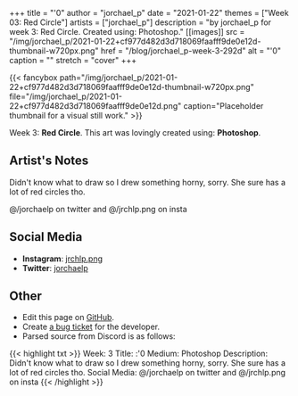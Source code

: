 +++
title =       "'0"
author =      "jorchael_p"
date =        "2021-01-22"
themes =      ["Week 03: Red Circle"]
artists =     ["jorchael_p"]
description = "by jorchael_p for week 3: Red Circle. Created using: Photoshop."
[[images]]
      src = "/img/jorchael_p/2021-01-22+cf977d482d3d718069faafff9de0e12d-thumbnail-w720px.png"
      href = "/blog/jorchael_p-week-3-292d"
      alt = "'0"
      caption = ""
      stretch = "cover"
+++

{{< fancybox path="/img/jorchael_p/2021-01-22+cf977d482d3d718069faafff9de0e12d-thumbnail-w720px.png" file="/img/jorchael_p/2021-01-22+cf977d482d3d718069faafff9de0e12d.png" caption="Placeholder thumbnail for a visual still work." >}}


Week 3: **Red Circle**. This art was lovingly created using: **Photoshop**.

## Artist's Notes

Didn't know what to draw so I drew something horny, sorry. She sure has a lot of red circles tho.

@/jorchaelp on twitter and @/jrchlp.png on insta

## Social Media

- **Instagram**: <a href='https://instagram.com/jrchlp.png' target='_blank'>jrchlp.png</a>
- **Twitter**: <a href='https://twitter.com/jorchaelp' target='_blank'>jorchaelp</a>

## Other

- Edit this page on [GitHub](https://github.com/teaminkling/web-refresh/edit/main/content/blog/jorchael_p-week-3-292d.md).
- Create [a bug ticket](https://github.com/teaminkling/web-refresh/issues/new?assignees=&labels=bug&template=problem-report.md&title=) for the developer.
- Parsed source from Discord is as follows:

{{< highlight txt >}}
Week: 3
Title: :'0
Medium: Photoshop
Description: Didn't know what to draw so I drew something horny, sorry. She sure has a lot of red circles tho.
Social Media: @/jorchaelp on twitter and @/jrchlp.png on insta
{{< /highlight >}}